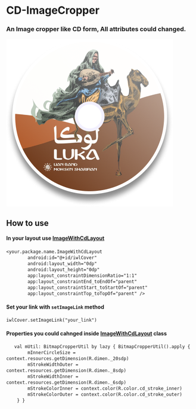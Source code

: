 # CD-ImageCropper

### An Image cropper like CD form, All attributes could changed.

![Screenshot](Disc.png)



## How to use 

#### In your layout use [ImageWithCdLayout](https://github.com/javadVatan/CdImageCropper/blob/main/src/ImageWithCdLayout.kt)
```
<your.package.name.ImageWithCdLayout
        android:id="@+id/iwlCover"
        android:layout_width="0dp"
        android:layout_height="0dp"
        app:layout_constraintDimensionRatio="1:1"
        app:layout_constraintEnd_toEndOf="parent"
        app:layout_constraintStart_toStartOf="parent"
        app:layout_constraintTop_toTopOf="parent" />
 ```
 
 #### Set your link with `setImageLink` method
 ```
 iwlCover.setImageLink("your_link")
 ```
 
#### Properties you could cahnged inside [ImageWithCdLayout](https://github.com/javadVatan/CdImageCropper/blob/main/src/ImageWithCdLayout.kt) class

```
   val mUtil: BitmapCropperUtil by lazy { BitmapCropperUtil().apply {
        mInnerCircleSize = context.resources.getDimension(R.dimen._20sdp)
        mStrokeWidthOuter = context.resources.getDimension(R.dimen._8sdp)
        mStrokeWidthInner = context.resources.getDimension(R.dimen._6sdp)
        mStrokeColorInner = context.color(R.color.cd_stroke_inner)
        mStrokeColorOuter = context.color(R.color.cd_stroke_outer)
    } }
```


